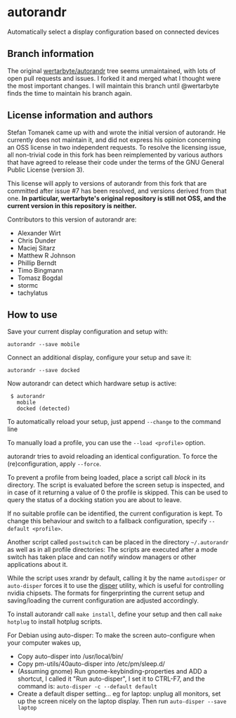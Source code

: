 # autorandr

Automatically select a display configuration based on connected devices

## Branch information

The original [wertarbyte/autorandr](https://github.com/wertarbyte/autorandr)
tree seems unmaintained, with lots of open pull requests and issues. I forked
it and merged what I thought were the most important changes. I will maintain
this branch until @wertarbyte finds the time to maintain his branch again.

## License information and authors

Stefan Tomanek came up with and wrote the initial version of autorandr. He
currently does not maintain it, and did not express his opinion concerning an
OSS license in two independent requests. To resolve the licensing issue, all
non-trivial code in this fork has been reimplemented by various authors that
have agreed to release their code under the terms of the GNU General Public
License (version 3).

This license will apply to versions of autorandr from this fork that are
committed after issue #7 has been resolved, and versions derived from that one.
**In particular, wertarbyte's original repository is still not OSS, and the current
version in this repository is neither.**

Contributors to this version of autorandr are:

* Alexander Wirt
* Chris Dunder
* Maciej Sitarz
* Matthew R Johnson
* Phillip Berndt
* Timo Bingmann
* Tomasz Bogdal
* stormc
* tachylatus

## How to use

Save your current display configuration and setup with:
```
autorandr --save mobile
```

Connect an additional display, configure your setup and save it:
```
autorandr --save docked
```

Now autorandr can detect which hardware setup is active:
```
 $ autorandr
   mobile
   docked (detected)
```

To automatically reload your setup, just append `--change` to the command line

To manually load a profile, you can use the `--load <profile>` option.

autorandr tries to avoid reloading an identical configuration. To force the
(re)configuration, apply `--force`.

To prevent a profile from being loaded, place a script call _block_ in its
directory. The script is evaluated before the screen setup is inspected, and
in case of it returning a value of 0 the profile is skipped. This can be used
to query the status of a docking station you are about to leave.

If no suitable profile can be identified, the current configuration is kept.
To change this behaviour and switch to a fallback configuration, specify
`--default <profile>`.

Another script called `postswitch` can be placed in the directory
`~/.autorandr` as well as in all profile directories: The scripts are executed
after a mode switch has taken place and can notify window managers or other
applications about it.

While the script uses xrandr by default, calling it by the name `autodisper`
or `auto-disper` forces it to use the [disper](http://willem.engen.nl/projects/disper/)
utility, which is useful for controlling nvidia chipsets. The formats for
fingerprinting the current setup and saving/loading the current configuration
are adjusted accordingly.

To install autorandr call `make install`, define your setup and then call
`make hotplug` to install hotplug scripts.

For Debian using auto-disper:
To make the screen auto-configure when your computer wakes up,
* Copy auto-disper into /usr/local/bin/
* Copy pm-utils/40auto-disper into /etc/pm/sleep.d/
* (Assuming gnome) Run gnome-keybinding-properties and ADD a shortcut,
  I called it "Run auto-disper", I set it to CTRL-F7, and the command is:
  `auto-disper -c --default default`
* Create a default disper setting... eg for laptop: unplug all monitors,
  set up the screen nicely on the laptop display.
  Then run `auto-disper --save laptop`
